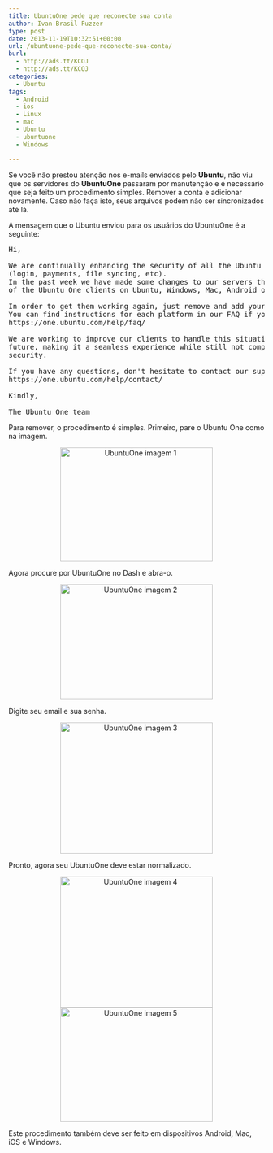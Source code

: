 ```yaml
---
title: UbuntuOne pede que reconecte sua conta
author: Ivan Brasil Fuzzer
type: post
date: 2013-11-19T10:32:51+00:00
url: /ubuntuone-pede-que-reconecte-sua-conta/
burl:
  - http://ads.tt/KCOJ
  - http://ads.tt/KCOJ
categories:
  - Ubuntu
tags:
  - Android
  - ios
  - Linux
  - mac
  - Ubuntu
  - ubuntuone
  - Windows

---
```

Se você não prestou atenção nos e-mails enviados pelo **Ubuntu**, não viu que os servidores do **UbuntuOne** passaram por manutenção e é necessário que seja feito um procedimento simples. Remover a conta e adicionar novamente. Caso não faça isto, seus arquivos podem não ser sincronizados até lá.

A mensagem que o Ubuntu enviou para os usuários do UbuntuOne é a seguinte:

<pre class="brush:plain">Hi,

We are continually enhancing the security of all the Ubuntu One services
(login, payments, file syncing, etc).
In the past week we have made some changes to our servers that may log you out
of the Ubuntu One clients on Ubuntu, Windows, Mac, Android or iOS.

In order to get them working again, just remove and add your account again.
You can find instructions for each platform in our FAQ if you don't know how:
https://one.ubuntu.com/help/faq/

We are working to improve our clients to handle this situation better in the
future, making it a seamless experience while still not compromising on
security.

If you have any questions, don't hesitate to contact our support team:
https://one.ubuntu.com/help/contact/

Kindly,

The Ubuntu One team</pre>

Para remover, o procedimento é simples. Primeiro, pare o Ubuntu One como na imagem.

<p style="text-align: center;">
  <a href="http://www.ubuntero.com.br/wp-content/uploads/2013/11/ubuntuone-2.png" rel="lightbox-album"><img class="aligncenter size-medium wp-image-6267" title="UbuntuOne imagem 1" alt="UbuntuOne imagem 1" src="http://www.ubuntero.com.br/wp-content/uploads/2013/11/ubuntuone-2-300x224.png" width="300" height="224" /></a>
</p>

Agora procure por UbuntuOne no Dash e abra-o.

<p style="text-align: center;">
  <a href="http://www.ubuntero.com.br/wp-content/uploads/2013/11/ubuntuone-1.png" rel="lightbox-album"><img class="aligncenter size-medium wp-image-6266" title="UbuntuOne imagem 2" alt="UbuntuOne imagem 2" src="http://www.ubuntero.com.br/wp-content/uploads/2013/11/ubuntuone-1-300x227.png" width="300" height="227" /></a>
</p>

Digite seu email e sua senha.

<p style="text-align: center;">
  <a href="http://www.ubuntero.com.br/wp-content/uploads/2013/11/ubuntuone-3.png" rel="lightbox-album"><img class="aligncenter size-medium wp-image-6268" title="UbuntuOne imagem 3" alt="UbuntuOne imagem 3" src="http://www.ubuntero.com.br/wp-content/uploads/2013/11/ubuntuone-3-300x258.png" width="300" height="258" /></a>
</p>

Pronto, agora seu UbuntuOne deve estar normalizado.

<p align="center">
  <a href="http://www.ubuntero.com.br/wp-content/uploads/2013/11/ubuntuone-4.png" rel="lightbox-album"><img class="alignnone size-medium wp-image-6269" title="UbuntuOne imagem 4" alt="UbuntuOne imagem 4" src="http://www.ubuntero.com.br/wp-content/uploads/2013/11/ubuntuone-4-300x258.png" width="300" height="258" /></a> <a href="http://www.ubuntero.com.br/wp-content/uploads/2013/11/ubuntuone-5.png" rel="lightbox-album"><img class="alignnone size-medium wp-image-6270" title="UbuntuOne imagem 5" alt="UbuntuOne imagem 5" src="http://www.ubuntero.com.br/wp-content/uploads/2013/11/ubuntuone-5-300x225.png" width="300" height="225" /></a>
</p>

Este procedimento também deve ser feito em dispositivos Android, Mac, iOS e Windows.